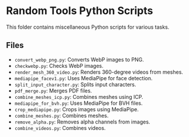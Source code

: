 # Random Tools Python Scripts

This folder contains miscellaneous Python scripts for various tasks.

## Files
- `convert_webp_png.py`: Converts WebP images to PNG.
- `checkwebp.py`: Checks WebP images.
- `render_mesh_360_video.py`: Renders 360-degree videos from meshes.
- `mediapipe_facev1.py`: Uses MediaPipe for face detection.
- `split_input_character.py`: Splits input characters.
- `pdf_merge.py`: Merges PDF files.
- `combine_meshes_icp.py`: Combines meshes using ICP.
- `mediapipe_for_bvh.py`: Uses MediaPipe for BVH files.
- `crop_mediapipe.py`: Crops images using MediaPipe.
- `combine_meshes.py`: Combines meshes.
- `remove_alpha.py`: Removes alpha channels from images.
- `combine_videos.py`: Combines videos. 